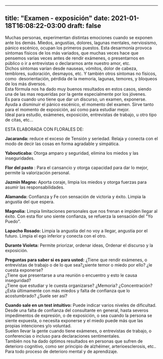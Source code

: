 
---
title: "Examen - exposición"
date: 2021-01-18T16:08:22-03:00
draft: false
--- 
        

 

 


Muchas personas, experimentan distintas emociones cuando se exponen ante los demás. Miedos, angustias, dolores, lagunas mentales, nerviosismo, pánico escénico, ocupan los primeros puestos. Esta desarmonía provoca síntomas físicos de los más variados, que muchas veces hace que pensemos varias veces antes de rendir exámenes, o presentarnos en público o ir a entrevistas o declararnos ante nuestro amor, etc.  
Dichos síntomas varían desde nauseas, vómitos, dolor de cabeza, temblores, sudoración, desmayos, etc. Y también otros síntomas no físicos, como  desorientación, pérdida de la memoria, lagunas, temores, y bloqueos de los más diversos.  
Esta fórmula nos ha dado muy buenos resultados en estos casos, siendo una de las mas requeridas por la gente especialmente por los jóvenes.   
Es para cuando uno tiene que dar un discurso, un examen, exponerse. Ayuda a disminuir el pánico escénico, el momento del examen. Sirve tanto para el momento de exposición, así como para estudiar mejor.  
Ideal para estudio, exámenes, exposición, entrevistas de trabajo, u otro tipo de citas, etc…  
  
ESTA ELABORADA CON FLORALES DE:  


**Jacaranda:**  reduce el exceso de Tensión y seriedad. Relaja y conecta con el modo de decir las cosas en forma agradable y simpática.  


**Yabouticaba:**  Otorga amparo y seguridad, elimina los miedos y las inseguridades.  


**Flor del pasto** : Para el cansancio y otorga capacidad para dar lo mejor, permite la valorización personal.  


**Jazmín Magno:**  Aporta coraje, limpia los miedos y otorga fuerzas para asumir las responsabilidades.  


**Alamanda:**  Confianza y Fe con sensación de victoria y éxito. Limpia la angustia del que espera.  


**Magnolia:**  Limpia limitaciones personales que nos frenan e impiden llegar al éxito. Con esta flor uno siente confianza, se refuerza la sensación del "Yo Puedo".  


**Lapacho Rosado:**  Limpia la angustia del no voy a llegar, angustia por el futuro. Limpia el ego inferior y conecta con el otro.  


**Durante Violeta:**  Permite priorizar, ordenar ideas, Ordenar el discurso y la exposición.  


**Preguntas para saber si es para usted:** ¿Tiene que rendir exámenes, o entrevistas de trabajo o de lo que sea?¿siente temor o miedo por ello? ¿le cuesta exponerse?  
¿Tiene que presentarse a una reunión o encuentro y esto le causa inseguridad?  
¿Tiene que estudiar y le cuesta organizarse? ¿Memoria? ¿Concentración?   
¿Esta últimamente con más miedos y falta de confianza que lo acostumbrado? ¿Suele ser así?  


**Cuando sale en un test intuitivo:**  Puede indicar varios niveles de dificultad. Desde una falta de confianza del consultante en general, hasta severos impedimentos de expresión, o de exposición, o sea cuando la persona se siente expuesta, o necesita exponerse y el miedo puede más que las propias intenciones y/o voluntad.  
Suelen llevar la gente cuando tiene exámenes, o entrevistas de trabajo, o conferencias o incluso para declaraciones sentimentales.  
También nos ha dado óptimos resultados en personas que sufren de deterioro cognitivo, como ser principio de alzhéimer, arterioesclerosis, etc..  
Para todo proceso de deterioro mental y de aprendizaje.  
  





